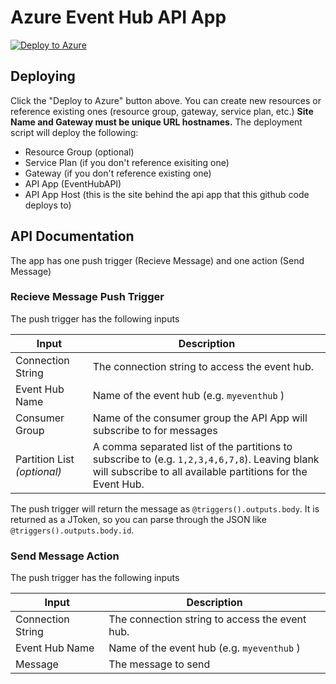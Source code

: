 # Azure Event Hub API App
[![Deploy to Azure](http://azuredeploy.net/deploybutton.png)](https://azuredeploy.net/)

## Deploying ##
Click the "Deploy to Azure" button above.  You can create new resources or reference existing ones (resource group, gateway, service plan, etc.)  **Site Name and Gateway must be unique URL hostnames.**  The deployment script will deploy the following:
 * Resource Group (optional)
 * Service Plan (if you don't reference exisiting one)
 * Gateway (if you don't reference existing one)
 * API App (EventHubAPI)
 * API App Host (this is the site behind the api app that this github code deploys to)

## API Documentation ##
The app has one push trigger (Recieve Message) and one action (Send Message)

### Recieve Message Push Trigger ###
The push trigger has the following inputs

| Input | Description |
| ----- | ----- |
| Connection String | The connection string to access the event hub. |
| Event Hub Name | Name of the event hub (e.g. `myeventhub` ) |
| Consumer Group | Name of the consumer group the API App will subscribe to for messages |
| Partition List *(optional)* | A comma separated list of the partitions to subscribe to (e.g. `1,2,3,4,6,7,8`).  Leaving blank will subscribe to all available partitions for the Event Hub. |

The push trigger will return the message as `@triggers().outputs.body`.  It is returned as a JToken, so you can parse through the JSON like `@triggers().outputs.body.id`.

### Send Message Action ###
The push trigger has the following inputs

| Input | Description |
| ----- | ----- |
| Connection String | The connection string to access the event hub. |
| Event Hub Name | Name of the event hub (e.g. `myeventhub` ) |
| Message | The message to send |
